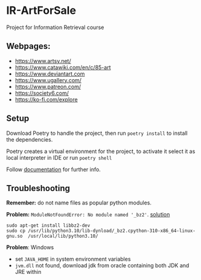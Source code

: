 # IR-ArtForSale
Project for Information Retrieval course

## Webpages:
- https://www.artsy.net/
- https://www.catawiki.com/en/c/85-art
- https://www.deviantart.com
- https://www.ugallery.com/
- https://www.patreon.com/
- https://society6.com/
- https://ko-fi.com/explore

## Setup

Download Poetry to handle the project, then run `poetry install` to install the dependencies.

Poetry creates a virtual environment for the project, to activate it select it as local interpreter in IDE or
run `poetry shell`

Follow [documentation](https://python-poetry.org/) for further info.

## Troubleshooting

**Remember:** do not name files as popular python modules.

**Problem:** `ModuleNotFoundError: No module named '_bz2'`.
[solution](https://stackoverflow.com/questions/12806122/missing-python-bz2-module)

```shell
sudo apt-get install libbz2-dev
sudo cp /usr/lib/python3.10/lib-dynload/_bz2.cpython-310-x86_64-linux-gnu.so  /usr/local/lib/python3.10/
```

**Problem**: 
Windows
- set `JAVA_HOME` in system environment variables
- `jvm.dll` not found, download jdk from oracle containing both JDK and JRE within
